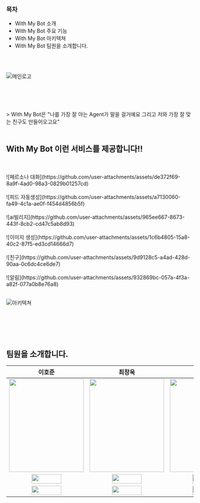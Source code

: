 ### 목차
* With My Bot 소개
* With My Bot 주요 기능
* With My Bot 아키텍쳐
* With My Bot 팀원을 소개합니다.

</br></br>

![메인로고](https://github.com/user-attachments/assets/d1fa0449-e8fb-4918-8af8-ccc7b6c4527c)

</br>
</br>
</br>
</br>
> With My Bot은 "나를 가장 잘 아는 Agent가 말을 걸거예요 그리고 저와 가장 잘 맞는 친구도 만들어오고요"

<br>
<br>

## With My Bot 이런 서비스를 제공합니다!!
<br>
<br>
![페르소나 대화](https://github.com/user-attachments/assets/de372f69-8a9f-4ad0-98a3-0829b01257cd)

<br>
<br>
![피드 자동생성](https://github.com/user-attachments/assets/a7130060-fa49-4c1a-ae0f-f454d4856b5f)

<br>
<br>
![ai빌리지](https://github.com/user-attachments/assets/965ee667-8673-443f-8cb2-cd47c5ab8d93)

<br>
<br>
![이미지 생성](https://github.com/user-attachments/assets/1c6b4805-15a8-40c2-87f5-ed3cd14666d7)

<br>
<br>
![친구](https://github.com/user-attachments/assets/9d9128c5-a4ad-428d-90aa-0c6dc4ce6de7)

<br>
<br>
![알림](https://github.com/user-attachments/assets/932869bc-057a-4f3a-a82f-077a0b8e76a8)

<br>
<br>


![아키텍쳐](https://github.com/user-attachments/assets/646d8c1a-cb31-4789-9b7e-039aa0dbe392)


<br>
<br>
<br>
<br>

## 팀원을 소개합니다.
|이호준|최창욱|오수완|최재원|김윤재|
|:-:|:-:|:-:|:-:|:-:|
|<img src='https://github.com/user-attachments/assets/cb74e9b9-2cd8-40af-937c-ea219f776190' height=250 width=200></img>|<img src='https://github.com/user-attachments/assets/1e45e9f7-541c-4d7b-930b-c15009db5aa7' height=250 width=200></img>|<img src='https://github.com/user-attachments/assets/78622e79-f3cd-4461-a0c0-c1dd2210a5cb' height=250 width=200></img>|<img src='https://github.com/user-attachments/assets/90fc2247-2638-46d0-a88f-4c5ba34afe39' height=250 width=200></img>|<img src='https://github.com/user-attachments/assets/1e067d26-ee7e-479b-99c0-8be8188e3a92' height=250 width=200></img>|
<a href="https://github.com/comaserious" target="_blank"><img src="https://img.shields.io/badge/GitHub-black.svg?&style=round&logo=github" height=25 width=80/></a>|<a href="https://github.com/cstangga" target="_blank"><img src="https://img.shields.io/badge/GitHub-black.svg?&style=round&logo=github" height=25 width=80/></a>|<a href="https://github.com/soo-wan" target="_blank"><img src="https://img.shields.io/badge/GitHub-black.svg?&style=round&logo=github" height=25 width=80/></a>|<a href="https://github.com/jaepalworld" target="_blank"><img src="https://img.shields.io/badge/GitHub-black.svg?&style=round&logo=github" height=25 width=80/></a>|<a href="https://github.com/YoonJae00" target="_blank"><img src="https://img.shields.io/badge/GitHub-black.svg?&style=round&logo=github" height=25 width=80/></a>
<a href="222hojun1@gmail.com" target="_blank"><img src="https://img.shields.io/badge/Gmail-EA4335?style&logo=Gmail&logoColor=white" height=25 width=80/></a>|<a href="cstangga92@gmail.com" target="_blank"><img src="https://img.shields.io/badge/Gmail-EA4335?style&logo=Gmail&logoColor=white" height=25 width=80/></a>|<a href="ohsoowan@naver.com" target="_blank"><img src="https://img.shields.io/badge/Gmail-EA4335?style&logo=Gmail&logoColor=white" height=25 width=80/></a>|<a href="cjw4032@gmail.com" target="_blank"><img src="https://img.shields.io/badge/Gmail-EA4335?style&logo=Gmail&logoColor=white" height=25 width=80/></a>|<a href="yoon77@gmail.com" target="_blank"><img src="https://img.shields.io/badge/Gmail-EA4335?style&logo=Gmail&logoColor=white" height=25 width=80/></a>|






